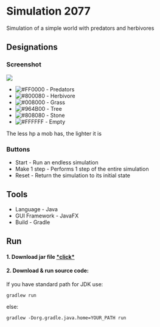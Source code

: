 # Simulation 2077
Simulation of a simple world with predators and herbivores



## Designations

### Screenshot

![](https://media.giphy.com/media/q0y6kNYgsR2pAQGwwV/giphy.gif)

- ![#FF0000](https://via.placeholder.com/15/FF0000/000000?text=+) - Predators
- ![#800080](https://via.placeholder.com/15/800080/000000?text=+) - Herbivore
- ![#008000](https://via.placeholder.com/15/008000/000000?text=+) - Grass
- ![#964B00](https://via.placeholder.com/15/964B00/000000?text=+) - Tree
- ![#808080](https://via.placeholder.com/15/808080/000000?text=+) - Stone
- ![#FFFFFF](https://via.placeholder.com/15/FFFFFF/000000?text=+) - Empty

The less hp a mob has, the lighter it is

### Buttons

- Start - Run an endless simulation
- Make 1 step - Performs 1 step of the entire simulation
- Reset - Return the simulation to its initial state


## Tools

- Language - Java
- GUI Framework - JavaFX
- Build - Gradle

## Run

#### 1. Download jar file [*click\*](https://github.com/AlexOneTrek/simulation2077/releases)
#### 2. Download & run source code: 
If you have standard path for JDK use:

```gradlew run```

else:

```gradlew -Dorg.gradle.java.home=YOUR_PATH run```
